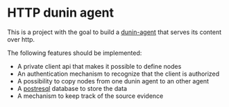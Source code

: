 # HTTP dunin agent

This is a project with the goal to build a [dunin-agent](../architecture/dunin-agent.md) that serves its content over http.

The following features should be implemented:

* A private client api that makes it possible to define nodes
* An authentication mechanism to recognize that the client is authorized
* A possibility to copy nodes from one dunin agent to an other agent
* A [postresql](../../data/database-software/postresql.md) database to store the data
* A mechanism to keep track of the source evidence

